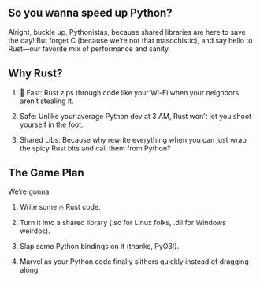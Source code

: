 ## So you wanna speed up Python?

Alright, buckle up, Pythonistas, because shared libraries are here to save the day! But forget C (because we’re not that masochistic), and say hello to Rust—our favorite mix of performance and sanity.

  

## Why Rust?

1. 🦀 Fast: Rust zips through code like your Wi-Fi when your neighbors aren’t stealing it.

2. Safe: Unlike your average Python dev at 3 AM, Rust won’t let you shoot yourself in the foot.

3. Shared Libs: Because why rewrite everything when you can just wrap the spicy Rust bits and call them from Python?


## The Game Plan


We’re gonna:

1. Write some 🔥 Rust code.

2. Turn it into a shared library (.so for Linux folks, .dll for Windows weirdos).

3. Slap some Python bindings on it (thanks, PyO3!).

4. Marvel as your Python code finally slithers quickly instead of dragging along 


  

